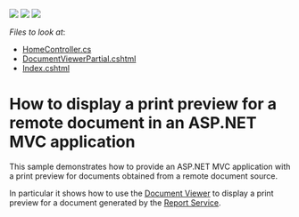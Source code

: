 <!-- default badges list -->
![](https://img.shields.io/endpoint?url=https://codecentral.devexpress.com/api/v1/VersionRange/128596404/14.1.3%2B)
[![](https://img.shields.io/badge/Open_in_DevExpress_Support_Center-FF7200?style=flat-square&logo=DevExpress&logoColor=white)](https://supportcenter.devexpress.com/ticket/details/E4996)
[![](https://img.shields.io/badge/📖_How_to_use_DevExpress_Examples-e9f6fc?style=flat-square)](https://docs.devexpress.com/GeneralInformation/403183)
<!-- default badges end -->
<!-- default file list -->
*Files to look at*:

* [HomeController.cs](./CS/DXWebApplication1/Controllers/HomeController.cs)
* [DocumentViewerPartial.cshtml](./CS/DXWebApplication1/Views/Home/DocumentViewerPartial.cshtml)
* [Index.cshtml](./CS/DXWebApplication1/Views/Home/Index.cshtml)
<!-- default file list end -->
# How to display a print preview for a remote document in an ASP.NET MVC application


<p>This sample demonstrates how to provide an ASP.NET MVC application with a print preview for documents obtained from a remote document source.</p><p>In particular it shows how to use the <a href="http://documentation.devexpress.com/#AspNet/CustomDocument10009"><u>Document Viewer</u></a> to display a print preview for a document generated by the <a href="http://documentation.devexpress.com/#XtraReports/CustomDocument15665"><u>Report Service</u></a>.</p>

<br/>


